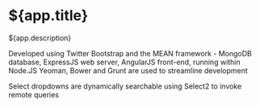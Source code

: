 ${app.title}
==============

${app.description}

Developed using Twitter Bootstrap and the MEAN framework - MongoDB database, ExpressJS web server, AngularJS front-end, running within Node.JS
Yeoman, Bower and Grunt are used to streamline development

Select dropdowns are dynamically searchable using Select2 to invoke remote queries

